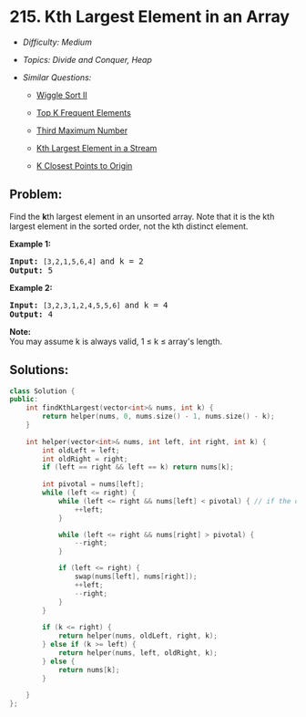 # 215. Kth Largest Element in an Array

* *Difficulty: Medium*

* *Topics: Divide and Conquer, Heap*

* *Similar Questions:*

  * [Wiggle Sort II](wiggle-sort-ii.md)

  * [Top K Frequent Elements](top-k-frequent-elements.md)

  * [Third Maximum Number](third-maximum-number.md)

  * [Kth Largest Element in a Stream](kth-largest-element-in-a-stream.md)

  * [K Closest Points to Origin](k-closest-points-to-origin.md)

## Problem:

<p>Find the <strong>k</strong>th largest element in an unsorted array. Note that it is the kth largest element in the sorted order, not the kth distinct element.</p>

<p><strong>Example 1:</strong></p>

<pre>
<strong>Input:</strong> <code>[3,2,1,5,6,4] </code>and k = 2
<strong>Output:</strong> 5
</pre>

<p><strong>Example 2:</strong></p>

<pre>
<strong>Input:</strong> <code>[3,2,3,1,2,4,5,5,6] </code>and k = 4
<strong>Output:</strong> 4</pre>

<p><strong>Note: </strong><br />
You may assume k is always valid, 1 &le; k &le; array&#39;s length.</p>

## Solutions:

```c++
class Solution {
public:
    int findKthLargest(vector<int>& nums, int k) {
        return helper(nums, 0, nums.size() - 1, nums.size() - k);
    }
    
    int helper(vector<int>& nums, int left, int right, int k) {
        int oldLeft = left;
        int oldRight = right;
        if (left == right && left == k) return nums[k];
        
        int pivotal = nums[left];
        while (left <= right) {
            while (left <= right && nums[left] < pivotal) { // if the operation is <=, the program would run in infinite loop. Consider [2, 1], the program could not progress. 
                ++left;
            }

            while (left <= right && nums[right] > pivotal) {
                --right;
            }

            if (left <= right) {
                swap(nums[left], nums[right]);
                ++left;
                --right;
            }
        }
        
        if (k <= right) {
            return helper(nums, oldLeft, right, k);
        } else if (k >= left) {
            return helper(nums, left, oldRight, k);
        } else {
            return nums[k];
        }
        
    }
};
```
